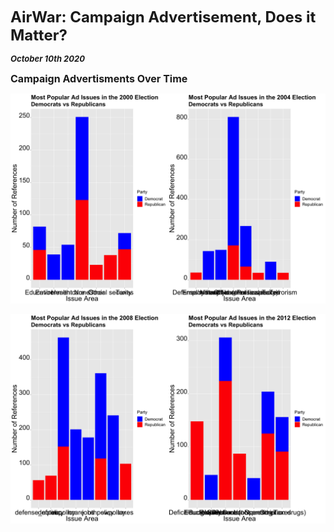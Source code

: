 
**<font size="5"> AirWar: Campaign Advertisement, Does it Matter? </font>**

_**<font size="2"> October 10th 2020 </font>**_



**<font size="3"> Campaign Advertisments Over Time  </font>**



![2000 and 2004](ad_issues_00_04.png)



![2008 and 2012](ad_issues_08.png)

